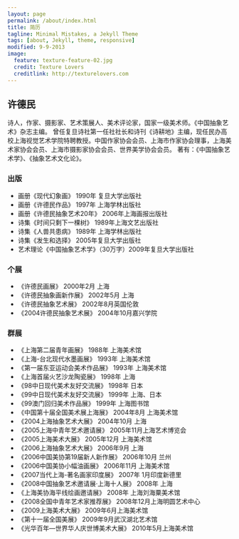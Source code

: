```yaml
---
layout: page
permalink: /about/index.html
title: 简历
tagline: Minimal Mistakes, a Jekyll Theme
tags: [about, Jekyll, theme, responsive]
modified: 9-9-2013
image:
  feature: texture-feature-02.jpg
  credit: Texture Lovers
  creditlink: http://texturelovers.com
---
```


## 许德民

诗人，作家、摄影家、艺术策展人、美术评论家，国家一级美术师。《中国抽象艺术》杂志主编。
曾任复旦诗社第一任社社长和诗刊《诗耕地》主编，现任民办高校上海视觉艺术学院特聘教授。中国作家协会会员、上海市作家协会理事，上海美术家协会会员、上海市摄影家协会会员、世界美学协会会员。
著有：《中国抽象艺术学》、《抽象艺术文化论》。

### 出版

* 画册《现代幻象画》 1990年 复旦大学出版社
* 画册《许德民作品》 1997年 上海学林出版社
* 画册《许德民抽象艺术20年》 2006年上海画报出版社
* 诗集《时间只剩下一棵树》 1989年上海文艺出版社
* 诗集《人兽共患病》 1989年 上海学林出版社
* 诗集《发生和选择》 2005年复旦大学出版社
* 艺术理论《中国抽象艺术学》（30万字）2009年复旦大学出版社

### 个展

* 《许德民画展》 2000年2月 上海
* 《许德民抽象画新作展》 2002年5月 上海
* 《许德民抽象艺术展》 2002年8月英国伦敦
* 《2004许德民抽象艺术展》 2004年10月嘉兴学院

### 群展

* 《上海第二届青年画展》 1988年 上海美术馆
* 《上海-台北现代水墨画展》 1993年 上海美术馆
* 《第一届东亚运动会美术作品展》 1993年 上海美术馆
* 《上海首届火艺沙龙陶瓷展》 1998年 上海
* 《98中日现代美术友好交流展》 1998年 日本
* 《99中日现代美术友好交流展》 1999年 上海、日本
* 《99澳门回归美术作品展》 1999年 上海图书馆
* 《中国第十届全国美术展上海展》 2004年8月 上海美术馆
* 《2004上海抽象艺术大展》 2004年10月 上海
* 《2005上海中青年艺术邀请展》 2005年11月上海艺术博览会
* 《2005上海美术大展》 2005年12月 上海美术馆
* 《2006上海抽象艺术大展》 2006年9月 上海
* 《2006中国美协第19届新人新作展》 2006年10月 兰州
* 《2006中国美协小幅油画展》 2006年11月 上海美术馆
* 《2007当代上海-著名画家印度展》 2007年 1月印度新德里
* 《2008中国抽象艺术邀请展·上海十人展》 2008年 上海
* 《上海美协海平线绘画邀请展》 2008年 上海刘海粟美术馆
* 《2008全国中青年艺术家推荐展》 2008年12月上海明圆艺术中心
* 《2009上海美术大展》 2009年6月上海美术馆
* 《第十一届全国美展》 2009年9月武汉湖北艺术馆
* 《光华百年—世界华人庆世博美术大展》 2010年5月上海美术馆
 

